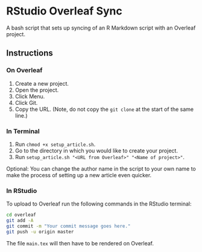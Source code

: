 # RStudio Overleaf Sync

A bash script that sets up syncing of an R Markdown script with an Overleaf project.

## Instructions

### On Overleaf

1. Create a new project.
2. Open the project.
3. Click Menu.
4. Click Git.
5. Copy the URL. (Note, do not copy the `git clone` at the start of the same line.)

### In Terminal

1. Run `chmod +x setup_article.sh`.
2. Go to the directory in which you would like to create your project.
3. Run `setup_article.sh "<URL from Overleaf>" "<Name of project>"`.

Optional: You can change the author name in the script to your own name to make the process of setting up a new article even quicker.

### In RStudio

To upload to Overleaf run the following commands in the RStudio terminal:

```bash
cd overleaf
git add -A
git commit -m "Your commit message goes here."
git push -u origin master
```

The file `main.tex` will then have to be rendered on Overleaf.

